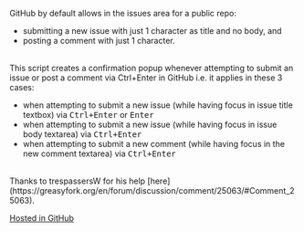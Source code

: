 GitHub by default allows in the issues area for a public repo:  

- submitting a new issue with just 1 character as title and no body, and  
- posting a comment with just 1 character.

<br>
This script creates a confirmation popup whenever attempting to submit an issue or post a comment via Ctrl+Enter in GitHub  
i.e. it applies in these 3 cases:

- when attempting to submit a new issue (while having focus in issue title textbox) via <kbd>Ctrl+Enter</kbd> or <kbd>Enter</kbd>
- when attempting to submit a new issue (while having focus in issue body textarea) via <kbd>Ctrl+Enter</kbd>
- when attempting to submit a new comment (while having focus in the new comment textarea) via <kbd>Ctrl+Enter</kbd>

<br>
Thanks to trespassersW for his help [here](https://greasyfork.org/en/forum/discussion/comment/25063/#Comment_25063).  

[Hosted in GitHub](https://github.com/darkred/Userscripts)